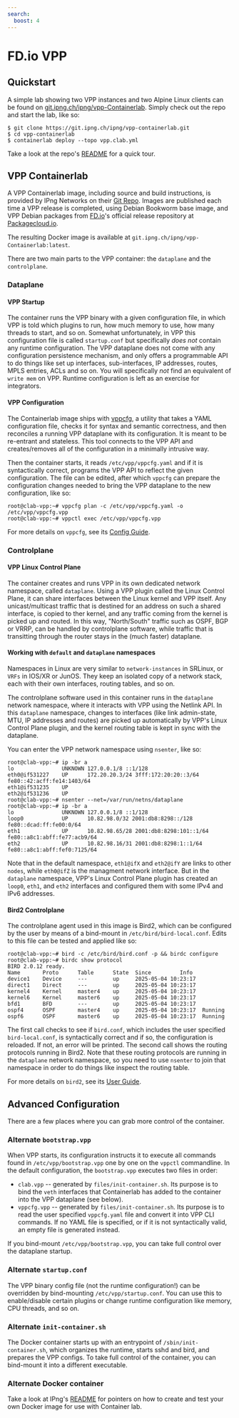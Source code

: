 ```yaml
---
search:
  boost: 4
---
```

# FD.io VPP

## Quickstart

A simple lab showing two VPP instances and two Alpine Linux clients can be found on
[git.ipng.ch/ipng/vpp-Containerlab](https://git.ipng.ch/ipng/vpp-Containerlab). Simply check out the
repo and start the lab, like so:

```
$ git clone https://git.ipng.ch/ipng/vpp-containerlab.git
$ cd vpp-containerlab
$ containerlab deploy --topo vpp.clab.yml
```

Take a look at the repo's [README](https://git.ipng.ch/ipng/vpp-Containerlab) for a quick tour.

## VPP Containerlab

A VPP Containerlab image, including source and build instructions, is provided by IPng Networks on
their [Git Repo](https://github.com/pimvanpelt/vpp-Containerlab). Images are published each time a
VPP release is completed, using Debian Bookworm base image, and VPP Debian packages from
[FD.io](https://fd.io)'s official release repository at
[Packagecloud.io](https://packagecloud.io/app/fdio/release/search).

The resulting Docker image is available at `git.ipng.ch/ipng/vpp-Containerlab:latest`.


There are two main parts to the VPP container: the `dataplane` and the `controlplane`.

### Dataplane

#### VPP Startup

The container runs the VPP binary with a given configuration file, in which VPP is told which
plugins to run, how much memory to use, how many threads to start, and so on. Somewhat
unfortunately, in VPP this configuration file is called `startup.conf` but specifically _does not_
contain any runtime configuration. The VPP dataplane does not come with any configuration
persistence mechanism, and only offers a programmable API to do things like set up interfaces,
sub-interfaces, IP addresses, routes, MPLS entries, ACLs and so on.  You will specifically *not*
find an equivalent of `write mem` on VPP. Runtime configuration is left as an exercise for
integrators.

#### VPP Configuration

The Containerlab image ships with [vppcfg](https://github.com/pimvanpelt/vppcfg.git), a utility
that takes a YAML configuration file, checks it for syntax and semantic correctness, and then
reconciles a running VPP dataplane with its configuration. It is meant to be re-entrant and
stateless. This tool connects to the VPP API and creates/removes all of the configuration in a
minimally intrusive way.

Then the container starts, it reads `/etc/vpp/vppcfg.yaml` and if it is syntactically correct,
programs the VPP API to reflect the given configuration. The file can be edited, after which
`vppcfg` can prepare the configuration changes needed to bring the VPP dataplane to the new
configuration, like so:

```
root@clab-vpp:~# vppcfg plan -c /etc/vpp/vppcfg.yaml -o /etc/vpp/vppcfg.vpp
root@clab-vpp:~# vppctl exec /etc/vpp/vppcfg.vpp
```

For more details on `vppcfg`, see its [Config Guide](https://github.com/pimvanpelt/vppcfg/blob/main/docs/config-guide.md).

### Controlplane

#### VPP Linux Control Plane

The container creates and runs VPP in its own dedicated network namespace, called `dataplane`. 
Using a VPP plugin called the Linux Control Plane, it can share interfaces between the Linux
kernel and VPP itself. Any unicast/multicast traffic that is destined for an address on such a
shared interface, is copied to ther kernel, and any traffic coming from the kernel is picked up and
routed. In this way, "North/South" traffic such as OSPF, BGP or VRRP, can be handled by controlplane
software, while traffic that is transitting through the router stays in the (much faster) dataplane.

#### Working with `default` and `dataplane` namespaces

Namespaces in Linux are very similar to `network-instances` in SRLinux, or `VRFs` in IOS/XR or JunOS.
They keep an isolated copy of a network stack, each with their own interfaces, routing tables, and
so on.

The controlplane software used in this container runs in the `dataplane` network namespace, where it
interacts with VPP using the Netlink API. In this `dataplane` namespace, changes to interfaces (like
link admin-state, MTU, IP addresses and routes) are picked up automatically by VPP's Linux Control
Plane plugin, and the kernel routing table is kept in sync with the dataplane.

You can enter the VPP network namespace using `nsenter`, like so:

```
root@clab-vpp:~# ip -br a
lo               UNKNOWN 127.0.0.1/8 ::1/128 
eth0@if531227    UP      172.20.20.3/24 3fff:172:20:20::3/64 fe80::42:acff:fe14:1403/64 
eth1@if531235    UP             
eth2@if531236    UP             
root@clab-vpp:~# nsenter --net=/var/run/netns/dataplane
root@clab-vpp:~# ip -br a
lo               UNKNOWN 127.0.0.1/8 ::1/128
loop0            UP      10.82.98.0/32 2001:db8:8298::/128 fe80::dcad:ff:fe00:0/64 
eth1             UP      10.82.98.65/28 2001:db8:8298:101::1/64 fe80::a8c1:abff:fe77:acb9/64 
eth2             UP      10.82.98.16/31 2001:db8:8298:1::1/64 fe80::a8c1:abff:fef0:7125/64                                   
```

Note that in the default namespace, `eth1@ifX` and `eth2@ifY` are links to other `nodes`, while
`eth0@ifZ` is the managment network interface. But in the `dataplane` namespace, VPP's Linux Control
Plane plugin has created an `loop0`, `eth1`, and `eth2` interfaces and configured them with some
IPv4 and IPv6 addresses.

#### Bird2 Controlplane

The controlplane agent used in this image is Bird2, which can be configured by the user by means of
a bind-mount in `/etc/bird/bird-local.conf`. Edits to this file can be tested and applied like so:

```
root@clab-vpp:~# bird -c /etc/bird/bird.conf -p && birdc configure
root@clab-vpp:~# birdc show protocol
BIRD 2.0.12 ready.
Name       Proto      Table      State  Since         Info
device1    Device     ---        up     2025-05-04 10:23:17  
direct1    Direct     ---        up     2025-05-04 10:23:17  
kernel4    Kernel     master4    up     2025-05-04 10:23:17  
kernel6    Kernel     master6    up     2025-05-04 10:23:17  
bfd1       BFD        ---        up     2025-05-04 10:23:17  
ospf4      OSPF       master4    up     2025-05-04 10:23:17  Running
ospf6      OSPF       master6    up     2025-05-04 10:23:17  Running
```

The first call checks to see if `bird.conf`, which includes the user specified `bird-local.conf`, is
syntactically correct and if so, the configuration is reloaded. If not, an error will be printed.
The second call shows the routing protocols running in Bird2. Note that these routing protocols are
running in the `dataplane` network namespace, so you need to use `nsenter` to join that namespace in
order to do things like inspect the routing table.

For more details on `bird2`, see its [User Guide](https://bird.network.cz/?get_doc&f=bird.html&v=20).

## Advanced Configuration

There are a few places where you can grab more control of the container.

### Alternate `bootstrap.vpp`

When VPP starts, its configuration instructs it to execute all commands found in
`/etc/vpp/bootstrap.vpp` one by one on the `vppctl` commandline. In the default configuration, the
`bootstrap.vpp` executes two files in order:

* `clab.vpp` -- generated by `files/init-container.sh`. Its purpose is to bind the `veth`
  interfaces that Containerlab has added to the container into the VPP dataplane (see below).
* `vppcfg.vpp` -- generated by `files/init-container.sh`. Its purpose is to read the user
  specified `vppcfg.yaml` file and convert it into VPP CLI commands. If no YAML file is
  specified, or if it is not syntactically valid, an empty file is generated instead.

If you bind-mount `/etc/vpp/bootstrap.vpp`, you can take full control over the dataplane startup.

### Alternate `startup.conf`

The VPP binary config file (not the runtime configuration!) can be overridden by bind-mounting
`/etc/vpp/startup.conf`. You can use this to enable/disable certain plugins or change runtime
configuration like memory, CPU threads, and so on.

### Alternate `init-container.sh`

The Docker container starts up with an entrypoint of `/sbin/init-container.sh`, which organizes the
runtime, starts sshd and bird, and prepares the VPP configs. To take full control of the container,
you can bind-mount it into a different executable.

### Alternate Docker container

Take a look at IPng's [README](https://git.ipng.ch/ipng/vpp-Containerlab) for pointers on how to
create and test your own Docker image for use with Container lab.

